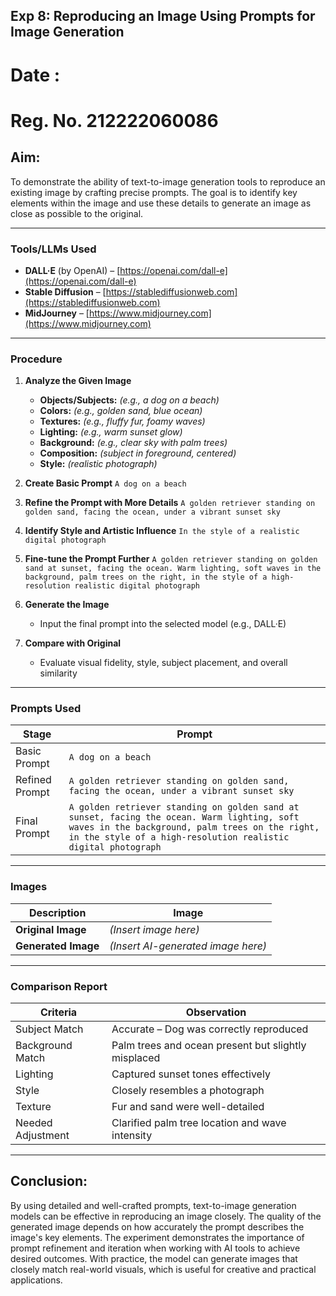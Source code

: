 ## Exp 8: Reproducing an Image Using Prompts for Image Generation

# Date :
# Reg. No. 212222060086

## Aim:
To demonstrate the ability of text-to-image generation tools to reproduce an existing image by crafting precise prompts. The goal is to identify key elements within the image and use these details to generate an image as close as possible to the original.

---

###  **Tools/LLMs Used**

* **DALL·E** (by OpenAI) – [https://openai.com/dall-e](https://openai.com/dall-e)
* **Stable Diffusion** – [https://stablediffusionweb.com](https://stablediffusionweb.com)
* **MidJourney** – [https://www.midjourney.com](https://www.midjourney.com)

---

###  **Procedure**

1. **Analyze the Given Image**

   * **Objects/Subjects:** *(e.g., a dog on a beach)*
   * **Colors:** *(e.g., golden sand, blue ocean)*
   * **Textures:** *(e.g., fluffy fur, foamy waves)*
   * **Lighting:** *(e.g., warm sunset glow)*
   * **Background:** *(e.g., clear sky with palm trees)*
   * **Composition:** *(subject in foreground, centered)*
   * **Style:** *(realistic photograph)*

2. **Create Basic Prompt**
   `A dog on a beach`

3. **Refine the Prompt with More Details**
   `A golden retriever standing on golden sand, facing the ocean, under a vibrant sunset sky`

4. **Identify Style and Artistic Influence**
   `In the style of a realistic digital photograph`

5. **Fine-tune the Prompt Further**
   `A golden retriever standing on golden sand at sunset, facing the ocean. Warm lighting, soft waves in the background, palm trees on the right, in the style of a high-resolution realistic digital photograph`

6. **Generate the Image**

   * Input the final prompt into the selected model (e.g., DALL·E)

7. **Compare with Original**

   * Evaluate visual fidelity, style, subject placement, and overall similarity

---

###  **Prompts Used**

| Stage          | Prompt                                                                                                                                                                                                         |
| -------------- | -------------------------------------------------------------------------------------------------------------------------------------------------------------------------------------------------------------- |
| Basic Prompt   | `A dog on a beach`                                                                                                                                                                                             |
| Refined Prompt | `A golden retriever standing on golden sand, facing the ocean, under a vibrant sunset sky`                                                                                                                     |
| Final Prompt   | `A golden retriever standing on golden sand at sunset, facing the ocean. Warm lighting, soft waves in the background, palm trees on the right, in the style of a high-resolution realistic digital photograph` |

---

###   **Images**

| Description         | Image                              |
| ------------------- | ---------------------------------- |
| **Original Image**  | *(Insert image here)*              |
| **Generated Image** | *(Insert AI-generated image here)* |

---

###  **Comparison Report**

| Criteria          | Observation                                         |
| ----------------- | --------------------------------------------------- |
| Subject Match     | Accurate – Dog was correctly reproduced             |
| Background Match  | Palm trees and ocean present but slightly misplaced |
| Lighting          | Captured sunset tones effectively                   |
| Style             | Closely resembles a photograph                      |
| Texture           | Fur and sand were well-detailed                     |
| Needed Adjustment | Clarified palm tree location and wave intensity     |

---


## Conclusion:
By using detailed and well-crafted prompts, text-to-image generation models can be effective in reproducing an image closely. The quality of the generated image depends on how accurately the prompt describes the image's key elements. The experiment demonstrates the importance of prompt refinement and iteration when working with AI tools to achieve desired outcomes. With practice, the model can generate images that closely match real-world visuals, which is useful for creative and practical applications.

